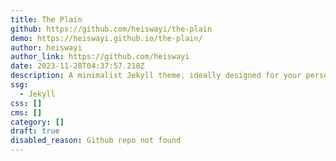 ```yaml
---
title: The Plain
github: https://github.com/heiswayi/the-plain
demo: https://heiswayi.github.io/the-plain/
author: heiswayi
author_link: https://github.com/heiswayi
date: 2023-11-28T04:37:57.218Z
description: A minimalist Jekyll theme, ideally designed for your personal blog use.
ssg:
  - Jekyll
css: []
cms: []
category: []
draft: true
disabled_reason: Github repo not found
---
```

